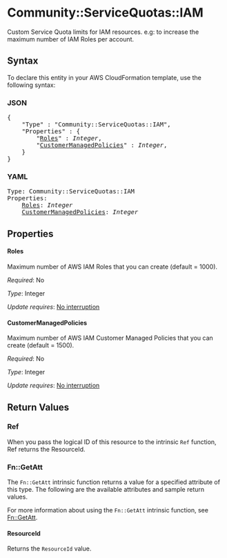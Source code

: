 # Community::ServiceQuotas::IAM

Custom Service Quota limits for IAM resources. e.g: to increase the maximum number of IAM Roles per account.

## Syntax

To declare this entity in your AWS CloudFormation template, use the following syntax:

### JSON

<pre>
{
    "Type" : "Community::ServiceQuotas::IAM",
    "Properties" : {
        "<a href="#roles" title="Roles">Roles</a>" : <i>Integer</i>,
        "<a href="#customermanagedpolicies" title="CustomerManagedPolicies">CustomerManagedPolicies</a>" : <i>Integer</i>,
    }
}
</pre>

### YAML

<pre>
Type: Community::ServiceQuotas::IAM
Properties:
    <a href="#roles" title="Roles">Roles</a>: <i>Integer</i>
    <a href="#customermanagedpolicies" title="CustomerManagedPolicies">CustomerManagedPolicies</a>: <i>Integer</i>
</pre>

## Properties

#### Roles

Maximum number of AWS IAM Roles that you can create (default = 1000).

_Required_: No

_Type_: Integer

_Update requires_: [No interruption](https://docs.aws.amazon.com/AWSCloudFormation/latest/UserGuide/using-cfn-updating-stacks-update-behaviors.html#update-no-interrupt)

#### CustomerManagedPolicies

Maximum number of AWS IAM Customer Managed Policies that you can create (default = 1500).

_Required_: No

_Type_: Integer

_Update requires_: [No interruption](https://docs.aws.amazon.com/AWSCloudFormation/latest/UserGuide/using-cfn-updating-stacks-update-behaviors.html#update-no-interrupt)

## Return Values

### Ref

When you pass the logical ID of this resource to the intrinsic `Ref` function, Ref returns the ResourceId.

### Fn::GetAtt

The `Fn::GetAtt` intrinsic function returns a value for a specified attribute of this type. The following are the available attributes and sample return values.

For more information about using the `Fn::GetAtt` intrinsic function, see [Fn::GetAtt](https://docs.aws.amazon.com/AWSCloudFormation/latest/UserGuide/intrinsic-function-reference-getatt.html).

#### ResourceId

Returns the <code>ResourceId</code> value.

